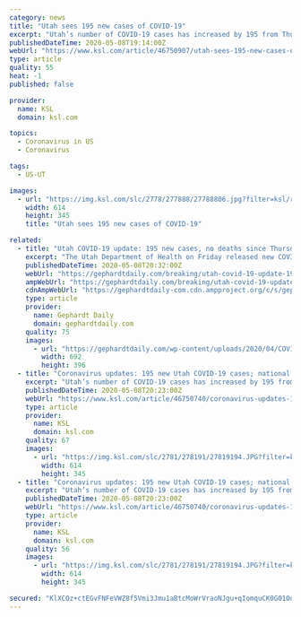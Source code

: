 ```yaml
---
category: news
title: "Utah sees 195 new cases of COVID-19"
excerpt: "Utah’s number of COVID-19 cases has increased by 195 from Thursday, with no new reported deaths, according to the Utah Department of Health."
publishedDateTime: 2020-05-08T19:14:00Z
webUrl: "https://www.ksl.com/article/46750907/utah-sees-195-new-cases-of-covid-19"
type: article
quality: 55
heat: -1
published: false

provider:
  name: KSL
  domain: ksl.com

topics:
  - Coronavirus in US
  - Coronavirus

tags:
  - US-UT

images:
  - url: "https://img.ksl.com/slc/2778/277888/27788806.jpg?filter=ksl/responsive_story_lg"
    width: 614
    height: 345
    title: "Utah sees 195 new cases of COVID-19"

related:
  - title: "Utah COVID-19 update: 195 new cases, no deaths since Thursday"
    excerpt: "The Utah Department of Health on Friday released new COVID-19 numbers, revealing 195 new lab-confirmed cases, 12 more hospitalizations, and no new deaths."
    publishedDateTime: 2020-05-08T20:32:00Z
    webUrl: "https://gephardtdaily.com/breaking/utah-covid-19-update-195-new-cases-no-deaths-since-thursday/"
    ampWebUrl: "https://gephardtdaily.com/breaking/utah-covid-19-update-195-new-cases-no-deaths-since-thursday/amp/"
    cdnAmpWebUrl: "https://gephardtdaily-com.cdn.ampproject.org/c/s/gephardtdaily.com/breaking/utah-covid-19-update-195-new-cases-no-deaths-since-thursday/amp/"
    type: article
    provider:
      name: Gephardt Daily
      domain: gephardtdaily.com
    quality: 75
    images:
      - url: "https://gephardtdaily.com/wp-content/uploads/2020/04/COVID-19-black.jpg"
        width: 692
        height: 396
  - title: "Coronavirus updates: 195 new Utah COVID-19 cases; national jobless rate soars"
    excerpt: "Utah’s number of COVID-19 cases has increased by 195 from Thursday, with no new reported deaths, according to the Utah Department of Health. Friday’s totals give Utah 5,919 confirmed cases, with 488 total hospitalizations and 61 total deaths from the disease."
    publishedDateTime: 2020-05-08T20:23:00Z
    webUrl: "https://www.ksl.com/article/46750740/coronavirus-updates-195-new-utah-covid-19-cases-national-jobless-rate-soars"
    type: article
    provider:
      name: KSL
      domain: ksl.com
    quality: 67
    images:
      - url: "https://img.ksl.com/slc/2781/278191/27819194.JPG?filter=ksl/responsive_story_lg"
        width: 614
        height: 345
  - title: "Coronavirus updates: 195 new Utah COVID-19 cases; national jobless rate soars to Depression levels"
    excerpt: "Utah’s number of COVID-19 cases has increased by 195 from Thursday, with no new reported deaths, according to the Utah Department of Health. Friday’s totals give Utah 5,919 confirmed cases, with 488 total hospitalizations and 61 total deaths from the disease."
    publishedDateTime: 2020-05-08T20:23:00Z
    webUrl: "https://www.ksl.com/article/46750740/coronavirus-updates-195-new-utah-covid-19-cases-national-jobless-rate-soars-to-depression-levels"
    type: article
    provider:
      name: KSL
      domain: ksl.com
    quality: 56
    images:
      - url: "https://img.ksl.com/slc/2781/278191/27819194.JPG?filter=ksl/responsive_story_lg"
        width: 614
        height: 345

secured: "KlXCOz+ctEGvFNFeVWZ8f5Vmi3Jmu1aBtcMoWrVraoNJgu+qIomquCK0G01Oqws7/x+PGvAI3yWVV8WaiOrtS267AKixSZYvrPb6wJfdEOvWlMwxpGhrzObZQdqOImSoFWf8Xsrmdvw3xLNwbSjc3ee6jsTycb5n1rDewssYtAec/iQxo9hVlNqzf4XsM+1wss9sVrcIHovyCNUW5teybVQ1AEEpXnfUZeHo6Tl+SAmXNhWylVoOEyTEubkZaysGh4dKGHocdVYocdtBWpWR124njA1uDPQmWIELjPSl+CNFphjGsy0rZpq7MPIQqZbx1BvYIFxU5Ev42sWeUKGtxD6zMfwWz0X6yASkVOf/UtcczISSJ4KzcTQYHrl/FDmGYJ/McZiPUHiUJRq8dGUZvG04JSYclz+NNkAuG80egad5nT47j/yJV5/m18Y520h1JkAVsdFbKOdXv4fInC3SSicm4d80yKWqCPcS1VF6cII=;e64qZoG3UTz/K48wEINgEQ=="
---
```


